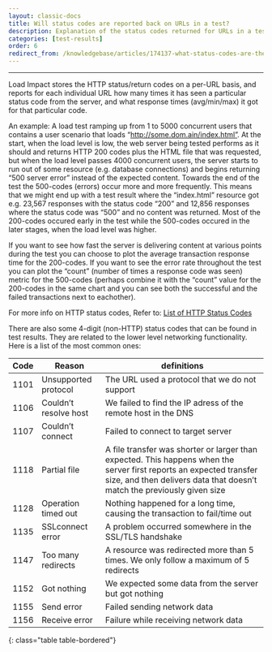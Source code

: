 ```yaml
---
layout: classic-docs
title: Will status codes are reported back on URLs in a test?
description: Explanation of the status codes returned for URLs in a test.
categories: [test-results]
order: 6
redirect_from: /knowledgebase/articles/174137-what-status-codes-are-there
---
```


***



Load Impact stores the HTTP status/return codes on a per-URL basis, and reports for each individual URL how many times it has seen a particular status code from the server, and what response times (avg/min/max) it got for that particular code.

An example: A load test ramping up from 1 to 5000 concurrent users that contains a user scenario that loads “http://some.dom.ain/index.html”. At the start, when the load level is low, the web server being tested performs as it should and returns HTTP 200 codes plus the HTML file that was requested, but when the load level passes 4000 concurrent users, the server starts to run out of some resource (e.g. database connections) and begins returning “500 server error” instead of the expected content. Towards the end of the test the 500-codes (errors) occur more and more frequently. This means that we might end up with a test result where the “index.html” resource got e.g. 23,567 responses with the status code “200” and 12,856 responses where the status code was “500” and no content was returned. Most of the 200-codes occured early in the test while the 500-codes occured in the later stages, when the load level was higher.

If you want to see how fast the server is delivering content at various points during the test you can choose to plot the average transaction response time for the 200-codes. If you want to see the error rate throughout the test you can plot the “count” (number of times a response code was seen) metric for the 500-codes (perhaps combine it with the “count” value for the 200-codes in the same chart and you can see both the successful and the failed transactions next to eachother).

For more info on HTTP status codes, Refer to: [List of HTTP Status Codes](http://en.wikipedia.org/wiki/List_of_HTTP_status_codes)

There are also some 4-digit (non-HTTP) status codes that can be found in test results. They are related to the lower level networking functionality. Here is a list of the most common ones:


Code | Reason                | definitions
-----|-----------------------|-----------------------------------------------------------------------------------------------------------------------------------------------------------------------------------------------
1101 | Unsupported protocol  | The URL used a protocol that we do not support
1106 | Couldn’t resolve host | We failed to find the IP adress of the remote host in the DNS
1107 | Couldn’t connect      | Failed to connect to target server
1118 | Partial file          | A file transfer was shorter or larger than expected. This happens when the server first reports an expected transfer size, and then delivers data that doesn’t match the previously given size
1128 | Operation timed out   | Nothing happened for a long time, causing the transaction to fail/time out
1135 | SSLconnect error      | A problem occurred somewhere in the SSL/TLS handshake
1147 | Too many redirects    | A resource was redirected more than 5 times. We only follow a maximum of 5 redirects
1152 | Got nothing           | We expected some data from the server but got nothing
1155 | Send error            | Failed sending network data
1156 | Receive error         | Failure while receiving network data
{: class="table table-bordered"}
